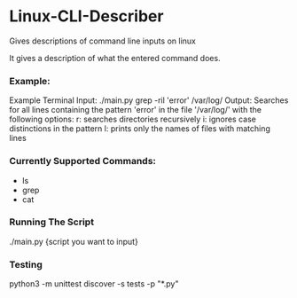 # Linux-CLI-Describer
Gives descriptions of command line inputs on linux

It gives a description of what the entered command does.

### Example:

Example Terminal Input: ./main.py grep -ril 'error' /var/log/
Output: Searches for all lines containing the pattern 'error' in the file '/var/log/' with the following options:
r: searches directories recursively
i: ignores case distinctions in the pattern
l: prints only the names of files with matching lines

### Currently Supported Commands:
- ls
- grep
- cat

### Running The Script
./main.py {script you want to input}

### Testing
python3 -m unittest discover -s tests -p "*.py"
